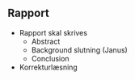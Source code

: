 ## Rapport
  - Rapport skal skrives
    - Abstract
    - Background slutning (Janus)
    - Conclusion
  - Korrekturlæsning
